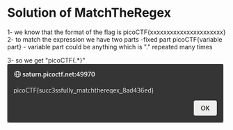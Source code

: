 # Solution of MatchTheRegex

1- we know that the format of the flag is picoCTF{xxxxxxxxxxxxxxxxxxxxxx}
2- to match the expression we have two parts
	-fixed part picoCTF{variable part}
	- variable part could be anything which is "." repeated many times

3- so we get "picoCTF{.\*}"
<img align="center" src="flag.png">